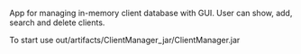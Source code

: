 App for managing in-memory client database with GUI. User can show, add, search and delete clients.

To start use 
out/artifacts/ClientManager_jar/ClientManager.jar
